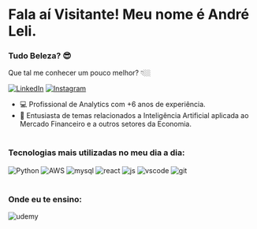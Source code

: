 # Fala aí Visitante! Meu nome é André Leli.
### Tudo Beleza? 😎 </br>
Que tal me conhecer um pouco melhor? 👇🏼 

[![LinkedIn](https://img.shields.io/badge/LinkedIn-0077B5?style=for-the-badge&logo=linkedin&logoColor=white)](https://www.linkedin.com/in/andre-ribeiro-l%C3%A9li-741a57180/)  [![Instagram](https://img.shields.io/badge/Instagram-E4405F?style=for-the-badge&logo=instagram&logoColor=white)](https://www.instagram.com/andre.leli/)

- 💻 Profissional de Analytics com +6 anos de experiência.
- 🔎 Entusiasta de temas relacionados a Inteligência Artificial aplicada ao Mercado Financeiro e a outros setores da Economia.
#
### Tecnologias mais utilizadas no meu dia a dia:
<div>
<img align="center" alt="Python" src="https://img.shields.io/badge/Python-14354C?style=for-the-badge&logo=python&logoColor=white" />
<img align="center" alt="AWS" src="https://img.shields.io/badge/Amazon_AWS-FF9900?style=for-the-badge&logo=amazonaws&logoColor=white" />
<img align="center" alt="mysql" src="https://img.shields.io/badge/MySQL-005C84?style=for-the-badge&logo=mysql&logoColor=white" />
<img align="center" alt="react" src="https://img.shields.io/badge/React-20232A?style=for-the-badge&logo=react&logoColor=61DAFB" />
<img align="center" alt="js" src="https://img.shields.io/badge/JavaScript-323330?style=for-the-badge&logo=javascript&logoColor=F7DF1E" />
<img align="center" alt="vscode" src="https://img.shields.io/badge/Visual_Studio-5C2D91?style=for-the-badge&logo=visual%20studio&logoColor=white" /> 
<img align="center" alt="git" src="https://img.shields.io/badge/GitHub-100000?style=for-the-badge&logo=github&logoColor=white" />
</div><br/>

### Onde eu te ensino:
<div>
<img align="center" alt="udemy" src="https://img.shields.io/badge/Udemy-EC5252?style=for-the-badge&logo=Udemy&logoColor=white" />
</div>

##
<br/>
<div style="display: inline_block">
